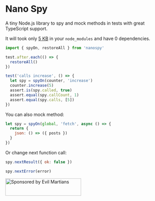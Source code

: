 # Nano Spy

A tiny Node.js library to spy and mock methods in tests with great TypeScript support.

It will took only [5 KB](https://packagephobia.com/result?p=nanospy)
in your `node_modules` and have 0 dependencies.

```js
import { spyOn, restoreAll } from 'nanospy'

test.after.each(() => {
  restoreAll()
})

test('calls increase', () => {
  let spy = spyOn(counter, 'increase')
  counter.increase(5)
  assert.is(spy.called, true)
  assert.equal(spy.callCount, 1)
  assert.equal(spy.calls, [5])
})
```

You can also mock method:

```js
let spy = spyOn(global, 'fetch', async () => {
  return {
    json: () => ({ posts })
  }
})
```

Or change next function call:

```js
spy.nextResult({ ok: false })
```

```js
spy.nextError(error)
```

<a href="https://evilmartians.com/?utm_source=nanospy">
  <img src="https://evilmartians.com/badges/sponsored-by-evil-martians.svg"
       alt="Sponsored by Evil Martians" width="236" height="54">
</a>
